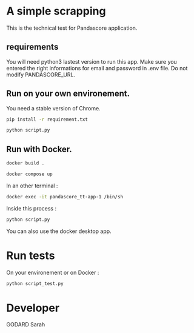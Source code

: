 # A simple scrapping

This is the technical test for Pandascore application.

## requirements

You will need python3 lastest version to run this app. 
Make sure you entered the right informations for email and password in .env file. Do not modify PANDASCORE_URL.

## Run on your own environement. 

You need a stable version of Chrome.

```bash
pip install -r requirement.txt
```
```bash
python script.py
```

## Run with Docker.

```bash
docker build .
```
```bash
docker compose up
```
In an other terminal :

```bash
docker exec -it pandascore_tt-app-1 /bin/sh
```
Inside this process :

```bash
python script.py
```

You can also use the docker desktop app.

# Run tests

On your environement or on Docker :

```bash
python script_test.py
```

# Developer

GODARD Sarah
